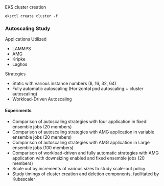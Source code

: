 
EKS cluster creation
```console
eksctl create cluster -f 
```

### Autoscaling Study 

Applications Utilized 
- LAMMPS
- AMG
- Kripke
- Laghos

Strategies
- Static with various instance numbers (8, 16, 32, 64)
- Fully automatic autoscaling (Horizontal pod autoscaling + cluster autoscaling)
- Workload-Driven Autoscaling


#### Experiments
- Comparison of autoscaling strategies with four application in fixed ensemble jobs (20 members)
- Comparison of autoscaling strategies with AMG application in variable ensemble jobs (20 members)
- Comparison of autoscaling strategies with AMG application in Large ensemble jobs (100 members)
- Comparison of workload-driven and fully automatic strategies with AMG application with downsizing enabled and fixed ensemble jobs (20 members)
- Scale out by increments of various sizes to study scale-out policy
- Study timings of cluster creation and deletion components, facilitated by Kubescaler
